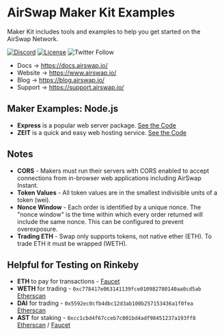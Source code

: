 # AirSwap Maker Kit Examples

Maker Kit includes tools and examples to help you get started on the AirSwap Network.

[![Discord](https://img.shields.io/discord/590643190281928738.svg)](https://discord.gg/ecQbV7H)
[![License](https://img.shields.io/badge/License-Apache%202.0-blue.svg)](https://opensource.org/licenses/Apache-2.0)
![Twitter Follow](https://img.shields.io/twitter/follow/airswap?style=social)

- Docs → https://docs.airswap.io/
- Website → https://www.airswap.io/
- Blog → https://blog.airswap.io/
- Support → https://support.airswap.io/

## Maker Examples: Node.js

- **Express** is a popular web server package. [See the Code](./express)
- **ZEIT** is a quick and easy web hosting service. [See the Code](./zeit)

## Notes

- **CORS** - Makers must run their servers with CORS enabled to accept connections from in-browser web applications including AirSwap Instant.
- **Token Values** - All token values are in the smallest indivisible units of a token (wei).
- **Nonce Window** - Each order is identified by a unique nonce. The "nonce window" is the time within which every order returned will include the same nonce. This can be configured to prevent overexposure.
- **Trading ETH** - Swap only supports tokens, not native ether (ETH). To trade ETH it must be wrapped (WETH).

## Helpful for Testing on Rinkeby

- **ETH** to pay for transactions - [Faucet](https://faucet.rinkeby.io/)
- **WETH** for trading - `0xc778417e063141139fce010982780140aa0cd5ab` [Etherscan](https://rinkeby.etherscan.io/address/0xc778417e063141139fce010982780140aa0cd5ab)
- **DAI** for trading - `0x5592ec0cfb4dbc12d3ab100b257153436a1f0fea` [Etherscan](https://rinkeby.etherscan.io/address/0x5592ec0cfb4dbc12d3ab100b257153436a1f0fea)
- **AST** for staking - `0xcc1cbd4f67cceb7c001bd4adf98451237a193ff8` [Etherscan](https://rinkeby.etherscan.io/address/0xcc1cbd4f67cceb7c001bd4adf98451237a193ff8) / [Faucet](https://ast-faucet-ui.development.airswap.io/)
